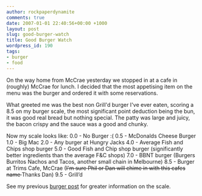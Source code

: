 ```yaml
---
author: rockpaperdynamite
comments: true
date: 2007-01-01 22:40:56+00:00 +1000
layout: post
slug: good-burger-watch
title: Good Burger Watch
wordpress_id: 190
tags:
- burger
- food
---
```


On the way home from McCrae yesterday we stopped in at a cafe in (roughly) McCrae for lunch. I decided that the most appetising item on the menu was the burger and ordered it with some reservations.

What greeted me was the best non Grill'd burger I've ever eaten, scoring a 8.5 on my burger scale, the most significant point deduction being the bun, it was good real bread but nothing special. The patty was large and juicy, the bacon crispy and the sauce was a good and chunky.

Now my scale looks like:
0.0 - No Burger :(
0.5 - McDonalds Cheese Burger
1.0 - Big Mac
2.0 - Any burger at Hungry Jacks
4.0 - Average Fish and Chips shop burger
5.0 - Good Fish and Chip shop burger (significantly better ingredients than the average F&C shops)
7.0 - BBNT burger (Burgers Burritos Nachos and Tacos, another small chain in Melbourne)
8.5 - Burger at Trims  Cafe, McCrae (<strike>I'm sure Phil or Dan will chime in with this cafes name </strike>Thanks Dan)
9.5 - Grill’d

See my previous [burger post](/2006-09-14-grilld/) for greater information on the scale.
